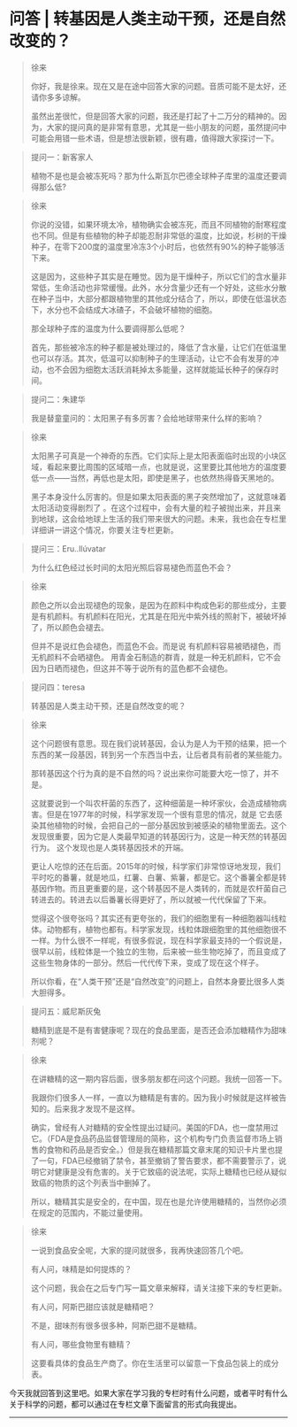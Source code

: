 # 问答 | 转基因是人类主动干预，还是自然改变的？

> 徐来
> 
> 你好，我是徐来。现在又是在途中回答大家的问题。音质可能不是太好，还请你多多谅解。
> 
> 虽然出差很忙，但是回答大家的问题，我还是打起了十二万分的精神的。因为，大家的提问真的是非常有意思，尤其是一些小朋友的问题，虽然提问中可能会用错一些术语，但是想法很新颖，很有趣，值得跟大家探讨一下。

> 提问一：新客家人
> 
> 植物不是也是会被冻死吗？那为什么斯瓦尔巴德全球种子库里的温度还要调得那么低?

> 徐来
> 
> 你说的没错，如果环境太冷，植物确实会被冻死，而且不同植物的耐寒程度也不同。但是有些植物的种子却能忍耐非常低的温度，比如说，杉树的干燥种子，在零下200度的温度里冷冻3个小时后，也依然有90%的种子能够活下来。
> 
> 这是因为，这些种子其实是在睡觉。因为是干燥种子，所以它们的含水量非常低，生命活动也非常缓慢。此外，水分含量少还有一个好处，这些水分散在种子当中，大部分都跟植物里的其他成分结合了，所以，即使在低温状态下，水分也不会结成大冰碴子，不会破坏植物的细胞。
> 
> 那全球种子库的温度为什么要调得那么低呢？
> 
> 首先，那些被冷冻的种子都是被处理过的，降低了含水量，让它们在低温里也可以存活。其次，低温可以抑制种子的生理活动，让它不会有发芽的冲动，也不会因为细胞太活跃消耗掉太多能量，这样就能延长种子的保存时间。

> 提问二：朱建华
> 
> 我是替童童问的：太阳黑子有多厉害？会给地球带来什么样的影响？

> 徐来
> 
> 太阳黑子可真是一个神奇的东西。它们实际上是太阳表面临时出现的小块区域，看起来要比周围的区域暗一点，也就是说，这里要比其他地方的温度要低一点——当然，再低也是太阳，即使是黑子，也依然热得昏天黑地的。
> 
> 黑子本身没什么厉害的。但是如果太阳表面的黑子突然增加了，这就意味着太阳活动变得剧烈了 。在这个过程中，会有大量的粒子被抛出来，并且来到地球，这会给地球上生活的我们带来很大的问题。未来，我也会在专栏里详细讲一讲这个情况，你要关注专栏更新。

> 提问三：Eru..Ilúvatar
> 
> 为什么红色经过长时间的太阳光照后容易褪色而蓝色不会？

> 徐来
> 
> 颜色之所以会出现褪色的现象，是因为在颜料中构成色彩的那些成分，主要是有机颜料。有机颜料在阳光，尤其是在阳光中紫外线的照射下，被破坏掉了，所以颜色会褪去。
> 
> 但并不是说红色会褪色，而蓝色不会。而是说 有机颜料容易被晒褪色，而无机颜料不会晒褪色。 用青金石制造的群青，就是一种无机颜料，它不会因为日晒而褪色，但这并不等于说所有的蓝色都不会褪色。

> 提问四：teresa
> 
> 转基因是人类主动干预，还是自然改变的呢？

> 徐来
> 
> 这个问题很有意思。现在我们说转基因，会认为是人为干预的结果，把一个东西的某一段基因，转到另一个东西当中去，让后者具有前者的某些能力。
> 
> 那转基因这个行为真的是不自然的吗？说出来你可能要大吃一惊了，并不是。
> 
> 这就要说到一个叫农杆菌的东西了，这种细菌是一种坏家伙，会造成植物病害。但是在1977年的时候，科学家发现一个很有意思的情况，就是 它去感染其他植物的时候，会把自己的一部分基因放到被感染的植物里面去。这个发现很重要，因为它是人类最早知道的转基因行为，这是一种天然的转基因行为。 这个发现也是人类转基因技术的开端。
> 
> 更让人吃惊的还在后面。2015年的时候，科学家们非常惊讶地发现，我们平时吃的番薯，就是地瓜，红薯、白薯、紫薯，都是它。这个番薯全都是转基因作物。而且更重要的是，这个转基因不是人类转的，而就是农杆菌自己转进去的。转进去以后番薯长得更好了，所以就被一代代保留了下来。
> 
> 觉得这个很夸张吗？其实还有更夸张的，我们的细胞里有一种细胞器叫线粒体。动物都有，植物也都有。科学家发现，线粒体跟细胞里的其他细胞很不一样。为什么很不一样呢，有很多假说，现在科学家最支持的一个假说是，很早以前，线粒体是一个独立的生物，后来被一些生物吃掉了，而且变成了这些生物身体的一部分。然后一代代传下来，变成了现在这个样子。
> 
> 所以你看，在“人类干预”还是“自然改变”的问题上，自然本身要比很多人类大胆得多。

> 提问五：威尼斯灰兔
> 
> 糖精到底是不是有害健康呢？现在的食品里面，是否还会添加糖精作为甜味剂呢？

> 徐来
> 
> 在讲糖精的这一期内容后面，很多朋友都在问这个问题。我统一回答一下。
> 
> 我跟你们很多人一样，一直以为糖精是有害的。因为我小时候就是这样被告知的。后来我才发现不是这样。
> 
> 确实，曾经有人对糖精的安全性提出过疑问。美国的FDA，也一度禁用过它。（FDA是食品药品监督管理局的简称，这个机构专门负责监督市场上销售的食物和药品是否安全。）但是我在糖精那篇文章末尾的知识卡片里也提了一句，FDA已经撤销了禁令，甚至撤销了警告要求，都不需要警示了，说明它对健康是没有危害的。关于它致癌的说法呢，实际上糖精也已经从疑似致癌的物质的这个列表当中删掉了。
> 
> 所以，糖精其实是安全的，在中国，现在也是允许使用糖精的，当然你必须在规定的范围内，不能过量使用。

> 徐来
> 
> 一说到食品安全呢，大家的提问就很多，我再快速回答几个吧。
> 
> 有人问，味精是如何提炼的？
> 
> 这个问题，我会在之后专门写一篇文章来解释，请关注接下来的专栏更新。
> 
> 有人问，阿斯巴甜应该就是糖精吧？
> 
> 不是，甜味剂有很多很多种，阿斯巴甜不是糖精。
> 
> 有人问，哪些食物里有糖精？
> 
> 这要看具体的食品生产商了。你在生活里可以留意一下食品包装上的成分表。

今天我就回答到这里吧。如果大家在学习我的专栏时有什么问题，或者平时有什么关于科学的问题，都可以通过在专栏文章下面留言的形式向我提出。

---

